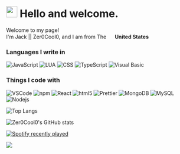 <h1><img src="https://camo.githubusercontent.com/e8e7b06ecf583bc040eb60e44eb5b8e0ecc5421320a92929ce21522dbc34c891/68747470733a2f2f6d656469612e67697068792e636f6d2f6d656469612f6876524a434c467a6361737252346961377a2f67697068792e676966" width="30"/> Hello and welcome.</h1>


<p>Welcome to my page! </br> I'm Jack || Zer0Cool0, and I am from The <img src="https://images.vexels.com/media/users/3/164649/isolated/lists/010f55d9bb5f8a28c3620583482d89ed-usa-flag-language-icon-circle.png" width="15"/> <b>United States</b></p>

<h3>Languages I write in</h3>
<p>
  <img alt="JavaScript" src="https://img.shields.io/badge/-JavaScript-F7B93E?style=flat-square&logo=javascript&logoColor=white" />
  <img alt="LUA" src="https://img.shields.io/badge/-LUA-1a73e8?style=flat-square&logo=lua&logoColor=white" />
  <img alt="CSS" src="https://img.shields.io/badge/-CSS-430098?style=flat-square&logo=.net&logoColor=white" />
  <img alt="TypeScript" src="https://img.shields.io/badge/-TypeScript-007ACC?style=flat-square&logo=typescript&logoColor=white" />
  <img alt="Visual Basic" src="https://img.shields.io/badge/-Visual Basic-430098?style=flat-square&logo=.net&logoColor=white" />
</p>
<h3>Things I code with</h3>
<p>
  <img alt="VSCode" src="https://img.shields.io/badge/-Visual Studio Code-007ACC?style=flat-square&logo=Visual+Studio+Code&logoColor=white" />
  <img alt="npm" src="https://img.shields.io/badge/-NPM-CB3837?style=flat-square&logo=npm&logoColor=white" />
  <img alt="React" src="https://img.shields.io/badge/-React-45b8d8?style=flat-square&logo=react&logoColor=white" />
  <img alt="html5" src="https://img.shields.io/badge/-HTML5-E34F26?style=flat-square&logo=html5&logoColor=white" />
  <img alt="Prettier" src="https://img.shields.io/badge/-Prettier-F7B93E?style=flat-square&logo=prettier&logoColor=white" />
  <img alt="MongoDB" src="https://img.shields.io/badge/-MongoDB-13aa52?style=flat-square&logo=mongodb&logoColor=white" />
  <img alt="MySQL" src="https://img.shields.io/badge/-MySQL-43853d?style=flat-square&logo=mysql&logoColor=white" />
  <img alt="Nodejs" src="https://img.shields.io/badge/-Nodejs-43853d?style=flat-square&logo=Node.js&logoColor=white" />
</p>

![Top Langs](https://github-readme-stats.vercel.app/api/top-langs/?username=Zer0Cool0)

![Zer0Cool0's GitHub stats](https://github-readme-stats.vercel.app/api?username=Zer0Cool0&show_icons=true&theme=synthwave)

[![Spotify recently played](https://spotify-recently-played-readme.vercel.app/api?user=jeffreyca16)](https://open.spotify.com/user/fwrokpj8157bl91c2htuldepz)

<img src="https://wakatime.com/share/@fddf90f9-2316-4520-9de9-10f85aae0b80/a5c00886-84f9-400e-8ea3-816d4be01440.svg">
